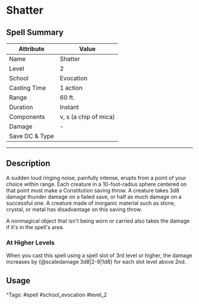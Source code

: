 # Shatter

## Spell Summary

| Attribute        | Value                  |
|------------------|------------------------|
| Name             | Shatter                 |
| Level            | 2                |
| School           | Evocation          |
| Casting Time     | 1 action              |
| Range            | 60 ft.            |
| Duration         | Instant             |
| Components       | v, s (a chip of mica)             |
| Damage           | -               |
| Save DC & Type   |              |

---

## Description

A sudden loud ringing noise, painfully intense, erupts from a point of your choice within range. Each creature in a 10-foot-radius sphere centered on that point must make a Constitution saving throw. A creature takes 3d8 damage thunder damage on a failed save, or half as much damage on a successful one. A creature made of inorganic material such as stone, crystal, or metal has disadvantage on this saving throw.

A nonmagical object that isn't being worn or carried also takes the damage if it's in the spell's area.

### At Higher Levels
When you cast this spell using a spell slot of 3rd level or higher, the damage increases by {@scaledamage 3d8|2-9|1d8} for each slot level above 2nd.

## Usage


^Tags: #spell #school_evocation #level_2